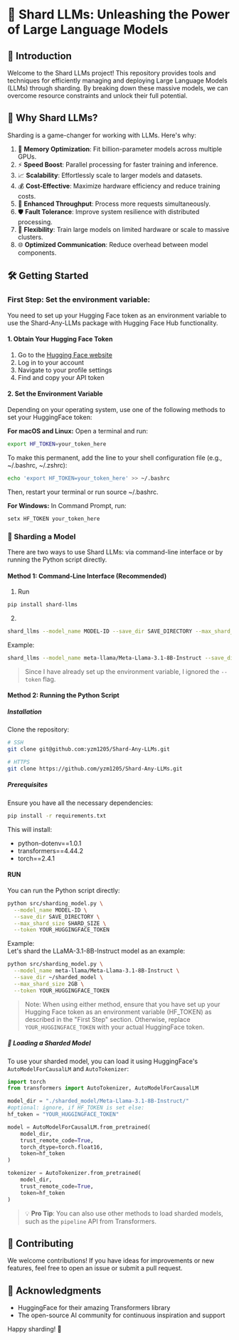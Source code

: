 # 🧠 Shard LLMs: Unleashing the Power of Large Language Models

## 🌟 Introduction

Welcome to the Shard LLMs project! This repository provides tools and techniques for efficiently managing and deploying Large Language Models (LLMs) through sharding. By breaking down these massive models, we can overcome resource constraints and unlock their full potential.

## 🚀 Why Shard LLMs?

Sharding is a game-changer for working with LLMs. Here's why:

1. 💾 **Memory Optimization**: Fit billion-parameter models across multiple GPUs.
2. ⚡ **Speed Boost**: Parallel processing for faster training and inference.
3. 📈 **Scalability**: Effortlessly scale to larger models and datasets.
4. 💰 **Cost-Effective**: Maximize hardware efficiency and reduce training costs.
5. 🔄 **Enhanced Throughput**: Process more requests simultaneously.
6. 🛡️ **Fault Tolerance**: Improve system resilience with distributed processing.
7. 🔧 **Flexibility**: Train large models on limited hardware or scale to massive clusters.
8. 🌐 **Optimized Communication**: Reduce overhead between model components.

## 🛠️ Getting Started

### First Step: Set the environment variable:
You need to set up your Hugging Face token as an environment variable to use the Shard-Any-LLMs package with Hugging Face Hub functionality. 

#### 1. Obtain Your Hugging Face Token

1. Go to the [Hugging Face website](https://huggingface.co/)
2. Log in to your account
3. Navigate to your profile settings
4. Find and copy your API token

#### 2. Set the Environment Variable
Depending on your operating system, use one of the following methods to set your HuggingFace token:

**For macOS and Linux:**
Open a terminal and run:

``` bash
export HF_TOKEN=your_token_here
```
To make this permanent, add the line to your shell configuration file (e.g., ~/.bashrc, ~/.zshrc):

``` bash
echo 'export HF_TOKEN=your_token_here' >> ~/.bashrc
```
Then, restart your terminal or run source ~/.bashrc.

**For Windows:**
In Command Prompt, run:
``` text
setx HF_TOKEN your_token_here
```

### 🔬 Sharding a Model

There are two ways to use Shard LLMs: via command-line interface or by running the Python script directly.

#### Method 1: Command-Line Interface (Recommended)

1) Run
```bash
pip install shard-llms
```

2) 
 ```bash
shard_llms --model_name MODEL-ID --save_dir SAVE_DIRECTORY --max_shard_size SHARD_SIZE --token HF_TOKENS
```
Example: 
``` bash
shard_llms --model_name meta-llama/Meta-Llama-3.1-8B-Instruct --save_dir ~/sharded_model --max_shard_size 2GB

```
> Since I have already set up the environment variable, I ignored the `--token` flag.

#### Method 2: Running the Python Script

##### Installation

Clone the repository:
   ```bash
   # SSH
   git clone git@github.com:yzm1205/Shard-Any-LLMs.git

   # HTTPS
   git clone https://github.com/yzm1205/Shard-Any-LLMs.git
   ```

##### Prerequisites

Ensure you have all the necessary dependencies:

```bash
pip install -r requirements.txt
```

This will install:
- python-dotenv==1.0.1
- transformers==4.44.2
- torch==2.4.1

#### RUN

You can run the Python script directly:

```bash
python src/sharding_model.py \
  --model_name MODEL-ID \
  --save_dir SAVE_DIRECTORY \
  --max_shard_size SHARD_SIZE \
  --token YOUR_HUGGINGFACE_TOKEN
```
Example: \
Let's shard the LLaMA-3.1-8B-Instruct model as an example:

```bash
python src/sharding_model.py \
  --model_name meta-llama/Meta-Llama-3.1-8B-Instruct \
  --save_dir ~/sharded_model \
  --max_shard_size 2GB \
  --token YOUR_HUGGINGFACE_TOKEN
```

> Note: When using either method, ensure that you have set up your Hugging Face token as an environment variable (HF_TOKEN) as described in the "First Step" section. Otherwise, replace `YOUR_HUGGINGFACE_TOKEN` with your actual HuggingFace token.

##### 🔧 Loading a Sharded Model

To use your sharded model, you can load it using HuggingFace's `AutoModelForCausalLM` and `AutoTokenizer`:

```python
import torch
from transformers import AutoTokenizer, AutoModelForCausalLM

model_dir = "./sharded_model/Meta-Llama-3.1-8B-Instruct/"
#optional: ignore, if HF_TOKEN is set else:
hf_token = "YOUR_HUGGINGFACE_TOKEN"

model = AutoModelForCausalLM.from_pretrained(
    model_dir,
    trust_remote_code=True,
    torch_dtype=torch.float16,
    token=hf_token
)

tokenizer = AutoTokenizer.from_pretrained(
    model_dir,
    trust_remote_code=True,
    token=hf_token
)
```


> 💡 **Pro Tip**: You can also use other methods to load sharded models, such as the `pipeline` API from Transformers.

## 🤝 Contributing

We welcome contributions! If you have ideas for improvements or new features, feel free to open an issue or submit a pull request.

<!--
## 📄 License

This project is licensed under the MIT License - see the [LICENSE](LICENSE) file for details.
-->

## 🙏 Acknowledgments

- HuggingFace for their amazing Transformers library
- The open-source AI community for continuous inspiration and support

Happy sharding! 🎉
